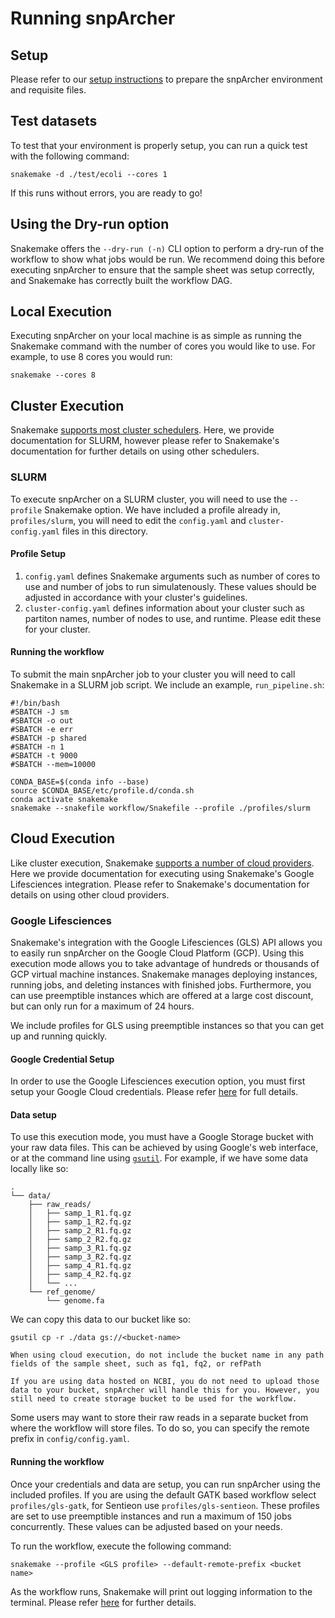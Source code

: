 # Running snpArcher
## Setup
Please refer to our [setup instructions](./setup.md) to prepare the snpArcher environment and requisite files. 
## Test datasets
To test that your environment is properly setup, you can run a quick test with the following command:
```
snakemake -d ./test/ecoli --cores 1
```
If this runs without errors, you are ready to go!
## Using the Dry-run option
Snakemake offers the `--dry-run (-n)` CLI option to perform a dry-run of the workflow to show what jobs would be run. We recommend doing this before executing snpArcher to ensure that the sample sheet was setup correctly, and Snakemake has correctly built the workflow DAG.
## Local Execution
Executing snpArcher on your local machine is as simple as running the Snakemake command with the number of cores you would like to use. For example, to use 8 cores you would run:
```
snakemake --cores 8
```
## Cluster Execution
Snakemake [supports most cluster schedulers](https://snakemake.readthedocs.io/en/stable/executing/cluster.html). Here, we provide documentation for SLURM, however please refer to Snakemake's documentation for further details on using other schedulers.
### SLURM
To execute snpArcher on a SLURM cluster, you will need to use the `--profile` Snakemake option. We have included a profile already in, `profiles/slurm`, you will need to edit the `config.yaml` and `cluster-config.yaml` files in this directory. 
#### Profile Setup
1. `config.yaml` defines Snakemake arguments such as number of cores to use and number of jobs to run simulatenously. These values should be adjusted in accordance with your cluster's guidelines.
2. `cluster-config.yaml` defines information about your cluster such as partiton names, number of nodes to use, and runtime. Please edit these for your cluster.
#### Running the workflow
To submit the main snpArcher job to your cluster you will need to call Snakemake in a SLURM job script. We include an example, `run_pipeline.sh`:
```
#!/bin/bash
#SBATCH -J sm
#SBATCH -o out
#SBATCH -e err
#SBATCH -p shared
#SBATCH -n 1
#SBATCH -t 9000
#SBATCH --mem=10000

CONDA_BASE=$(conda info --base)
source $CONDA_BASE/etc/profile.d/conda.sh
conda activate snakemake
snakemake --snakefile workflow/Snakefile --profile ./profiles/slurm

```



## Cloud Execution
Like cluster execution, Snakemake [supports a number of cloud providers](https://snakemake.readthedocs.io/en/stable/executing/cloud.html). Here we provide documentation for executing using Snakemake's Google Lifesciences integration. Please refer to Snakemake's documentation for details on using other cloud providers.
### Google Lifesciences
Snakemake's integration with the Google Lifesciences (GLS) API allows you to easily run snpArcher on the Google Cloud Platform (GCP). Using this execution mode allows you to take advantage of hundreds or thousands of GCP virtual machine instances. Snakemake manages deploying instances, running jobs, and deleting instances with finished jobs. Furthermore, you can use preemptible instances which are offered at a large cost discount, but can only run for a maximum of 24 hours. 

We include profiles for GLS using preemptible instances so that you can get up and running quickly.
#### Google Credential Setup
In order to use the Google Lifesciences execution option, you must first setup your Google Cloud credentials. Please refer [here](https://snakemake.readthedocs.io/en/stable/executor_tutorial/google_lifesciences.html#credentials) for full details.
#### Data setup
To use this execution mode, you must have a Google Storage bucket with your raw data files. This can be achieved by using Google's web interface, or at the command line using [`gsutil`](https://cloud.google.com/storage/docs/gsutil). For example, if we have some data locally like so:
```
.
└── data/
    ├── raw_reads/
    │   ├── samp_1_R1.fq.gz
    │   ├── samp_1_R2.fq.gz
    │   ├── samp_2_R1.fq.gz
    │   ├── samp_2_R2.fq.gz
    │   ├── samp_3_R1.fq.gz
    │   ├── samp_3_R2.fq.gz
    │   ├── samp_4_R1.fq.gz
    │   ├── samp_4_R2.fq.gz
    │   └── ...
    └── ref_genome/
        └── genome.fa
```

We can copy this data to our bucket like so:
```
gsutil cp -r ./data gs://<bucket-name>
```

```{note}
When using cloud execution, do not include the bucket name in any path fields of the sample sheet, such as fq1, fq2, or refPath
```
```{note}
If you are using data hosted on NCBI, you do not need to upload those data to your bucket, snpArcher will handle this for you. However, you still need to create storage bucket to be used for the workflow.
```

Some users may want to store their raw reads in a separate bucket from where the workflow will store files. To do so, you can specify the remote prefix in `config/config.yaml`.

#### Running the workflow
Once your credentials and data are setup, you can run snpArcher using the included profiles. If you are using the default GATK based workflow select `profiles/gls-gatk`, for Sentieon use `profiles/gls-sentieon`. These profiles are set to use preemptible instances and run a maximum of 150 jobs concurrently. These values can be adjusted based on your needs. 

To run the workflow, execute the following command:
```
snakemake --profile <GLS profile> --default-remote-prefix <bucket name>
```

As the workflow runs, Snakemake will print out logging information to the terminal. Please refer [here](https://snakemake.readthedocs.io/en/stable/executor_tutorial/google_lifesciences.html#step-5-debugging) for further details.
